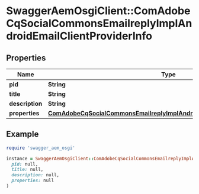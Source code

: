 # SwaggerAemOsgiClient::ComAdobeCqSocialCommonsEmailreplyImplAndroidEmailClientProviderInfo

## Properties

| Name | Type | Description | Notes |
| ---- | ---- | ----------- | ----- |
| **pid** | **String** |  | [optional] |
| **title** | **String** |  | [optional] |
| **description** | **String** |  | [optional] |
| **properties** | [**ComAdobeCqSocialCommonsEmailreplyImplAndroidEmailClientProviderProperties**](ComAdobeCqSocialCommonsEmailreplyImplAndroidEmailClientProviderProperties.md) |  | [optional] |

## Example

```ruby
require 'swagger_aem_osgi'

instance = SwaggerAemOsgiClient::ComAdobeCqSocialCommonsEmailreplyImplAndroidEmailClientProviderInfo.new(
  pid: null,
  title: null,
  description: null,
  properties: null
)
```


